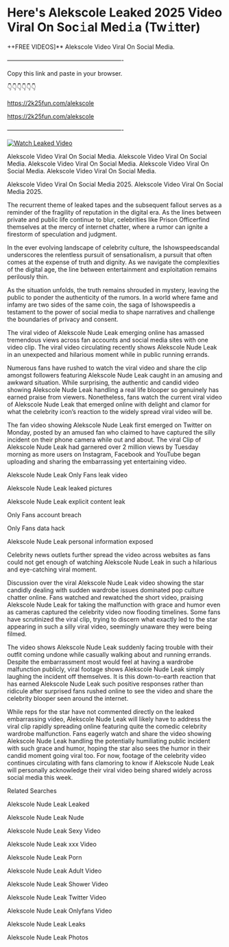 # Here's Alekscole Leaked 2025 Video Viral On Soc𝚒al Med𝚒a (Tw𝚒tter)

++FREE VIDEOS]** Alekscole Video Viral On Social Media.

———————————————————-

Copy this link and paste in your browser.

👇👇👇👇👇👇

https://2k25fun.com/alekscole

https://2k25fun.com/alekscole

———————————————————-

[![Watch Leaked Video](https://miro.medium.com/v2/resize:fit:828/format:webp/1*cilzJN44JGOrTw9NJCrNHA.gif "Watch Leaked Video")](https://2k25fun.com/alekscole)

Alekscole Video Viral On Social Media. Alekscole Video Viral On Social Media. Alekscole Video Viral On Social Media. Alekscole Video Viral On Social Media. Alekscole Video Viral On Social Media.

Alekscole Video Viral On Social Media 2025. Alekscole Video Viral On Social Media 2025.

The recurrent theme of leaked tapes and the subsequent fallout serves as a reminder of the fragility of reputation in the digital era. As the lines between private and public life continue to blur, celebrities like Prison Officerfind themselves at the mercy of internet chatter, where a rumor can ignite a firestorm of speculation and judgment.

In the ever evolving landscape of celebrity culture, the Ishowspeedscandal underscores the relentless pursuit of sensationalism, a pursuit that often comes at the expense of truth and dignity. As we navigate the complexities of the digital age, the line between entertainment and exploitation remains perilously thin.

As the situation unfolds, the truth remains shrouded in mystery, leaving the public to ponder the authenticity of the rumors. In a world where fame and infamy are two sides of the same coin, the saga of Ishowspeedis a testament to the power of social media to shape narratives and challenge the boundaries of privacy and consent.

The viral video of Alekscole Nude Leak emerging online has amassed tremendous views across fan accounts and social media sites with one video clip. The viral video circulating recently shows Alekscole Nude Leak in an unexpected and hilarious moment while in public running errands.

Numerous fans have rushed to watch the viral video and share the clip amongst followers featuring Alekscole Nude Leak caught in an amusing and awkward situation. While surprising, the authentic and candid video showing Alekscole Nude Leak handling a real life blooper so genuinely has earned praise from viewers. Nonetheless, fans watch the current viral video of Alekscole Nude Leak that emerged online with delight and clamor for what the celebrity icon’s reaction to the widely spread viral video will be.

The fan video showing Alekscole Nude Leak first emerged on Twitter on Monday, posted by an amused fan who claimed to have captured the silly incident on their phone camera while out and about. The viral Clip of Alekscole Nude Leak had garnered over 2 million views by Tuesday morning as more users on Instagram, Facebook and YouTube began uploading and sharing the embarrassing yet entertaining video.

Alekscole Nude Leak Only Fans leak video

Alekscole Nude Leak leaked pictures

Alekscole Nude Leak explicit content leak

Only Fans account breach

Only Fans data hack

Alekscole Nude Leak personal information exposed

Celebrity news outlets further spread the video across websites as fans could not get enough of watching Alekscole Nude Leak in such a hilarious and eye-catching viral moment.

Discussion over the viral Alekscole Nude Leak video showing the star candidly dealing with sudden wardrobe issues dominated pop culture chatter online. Fans watched and rewatched the short video, praising Alekscole Nude Leak for taking the malfunction with grace and humor even as cameras captured the celebrity video now flooding timelines. Some fans have scrutinized the viral clip, trying to discern what exactly led to the star appearing in such a silly viral video, seemingly unaware they were being filmed.

The video shows Alekscole Nude Leak suddenly facing trouble with their outfit coming undone while casually walking about and running errands. Despite the embarrassment most would feel at having a wardrobe malfunction publicly, viral footage shows Alekscole Nude Leak simply laughing the incident off themselves. It is this down-to-earth reaction that has earned Alekscole Nude Leak such positive responses rather than ridicule after surprised fans rushed online to see the video and share the celebrity blooper seen around the internet.

While reps for the star have not commented directly on the leaked embarrassing video, Alekscole Nude Leak will likely have to address the viral clip rapidly spreading online featuring quite the comedic celebrity wardrobe malfunction. Fans eagerly watch and share the video showing Alekscole Nude Leak handling the potentially humiliating public incident with such grace and humor, hoping the star also sees the humor in their candid moment going viral too. For now, footage of the celebrity video continues circulating with fans clamoring to know if Alekscole Nude Leak will personally acknowledge their viral video being shared widely across social media this week.

Related Searches

Alekscole Nude Leak Leaked

Alekscole Nude Leak Nude

Alekscole Nude Leak Sexy Video

Alekscole Nude Leak xxx Video

Alekscole Nude Leak Porn

Alekscole Nude Leak Adult Video

Alekscole Nude Leak Shower Video

Alekscole Nude Leak Twitter Video

Alekscole Nude Leak Onlyfans Video

Alekscole Nude Leak Leaks

Alekscole Nude Leak Photos